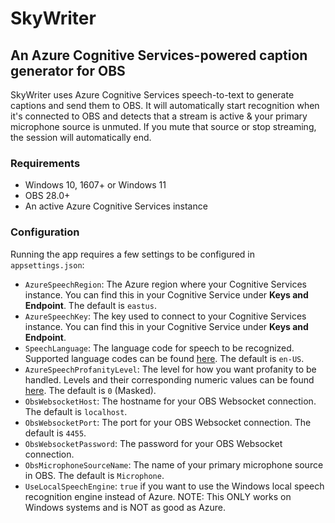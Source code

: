 # SkyWriter
## An Azure Cognitive Services-powered caption generator for OBS

SkyWriter uses Azure Cognitive Services speech-to-text to generate captions and send them to OBS. It will automatically start recognition when
it's connected to OBS and detects that a stream is active & your primary microphone source is unmuted. If you mute that source or stop streaming,
the session will automatically end.

### Requirements

- Windows 10, 1607+ or Windows 11
- OBS 28.0+
- An active Azure Cognitive Services instance

### Configuration

Running the app requires a few settings to be configured in `appsettings.json`:

- `AzureSpeechRegion`: The Azure region where your Cognitive Services instance. You can find this in your Cognitive Service under **Keys and Endpoint**. The default is `eastus`.
- `AzureSpeechKey`: The key used to connect to your Cognitive Services instance. You can find this in your Cognitive Service under **Keys and Endpoint**.
- `SpeechLanguage`: The language code for speech to be recognized. Supported language codes can be found [here](https://learn.microsoft.com/en-us/azure/cognitive-services/speech-service/language-support?tabs=stt-tts#speech-to-text). The default is `en-US`.
- `AzureSpeechProfanityLevel`: The level for how you want profanity to be handled. Levels and their corresponding numeric values can be found [here](https://learn.microsoft.com/en-us/dotnet/api/microsoft.cognitiveservices.speech.profanityoption). The default is `0` (Masked).
- `ObsWebsocketHost`: The hostname for your OBS Websocket connection. The default is `localhost`.
- `ObsWebsocketPort`: The port for your OBS Websocket connection. The default is `4455`.
- `ObsWebsocketPassword`: The password for your OBS Websocket connection.
- `ObsMicrophoneSourceName`: The name of your primary microphone source in OBS. The default is `Microphone`.
- `UseLocalSpeechEngine`: `true` if you want to use the Windows local speech recognition engine instead of Azure. NOTE: This ONLY works on Windows systems and is NOT as good as Azure.